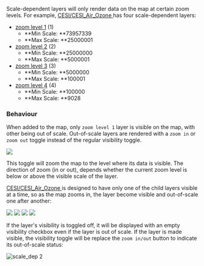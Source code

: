 Scale-dependent layers will only render data on the map at certain zoom levels. For example, [CESI/CESI_Air_Ozone ](http://maps-cartes.ec.gc.ca/arcgis/rest/services/CESI/CESI_Air_Ozone/MapServer) has four scale-dependent layers:

- [zoom level 1](http://maps-cartes.ec.gc.ca/arcgis/rest/services/CESI/CESI_Air_Ozone/MapServer/1) (1)
  - **Min Scale: **73957339
  - **Max Scale: **25000001
- [zoom level 2](http://maps-cartes.ec.gc.ca/arcgis/rest/services/CESI/CESI_Air_Ozone/MapServer/2) (2)
  - **Min Scale: **25000000
  - **Max Scale: **5000001
- [zoom level 3](http://maps-cartes.ec.gc.ca/arcgis/rest/services/CESI/CESI_Air_Ozone/MapServer/3) (3)
  - **Min Scale: **5000000
  - **Max Scale: **100001
- [zoom level 4](http://maps-cartes.ec.gc.ca/arcgis/rest/services/CESI/CESI_Air_Ozone/MapServer/4) (4)
  - **Min Scale: **100000
  - **Max Scale: **9028

### Behaviour

When added to the map, only `zoom level 1` layer is visible on the map, with other being out of scale. Out-of-scale layers are rendered with a `zoom in` or `zoom out` toggle instead of the regular visibility toggle.

![](https://i.imgur.com/gk8JRrl.png)

This toggle will zoom the map to the level where its data is visible. The direction of zoom (in or out), depends whether the current zoom level is below or above the visible scale of the layer.

[CESI/CESI_Air_Ozone ](http://maps-cartes.ec.gc.ca/arcgis/rest/services/CESI/CESI_Air_Ozone/MapServer) is designed to have only one of the child layers visible at a time, so as the map zooms in, the layer become visible and out-of-scale one after another:

![](https://i.imgur.com/CUbNxSo.png)
![](https://i.imgur.com/4CIjE1o.png)
![](https://i.imgur.com/E6AqmOg.png)
![](https://i.imgur.com/oRIYu0g.png)

If the layer's visibility is toggled off, it will be displayed with an empty visibility checkbox even if the layer is out of scale. If the layer is made visible, the visibility toggle will be replace the `zoom in/out` button to indicate its out-of-scale status:

![scale_dep 2](https://user-images.githubusercontent.com/2285779/30815682-dfafbbe8-a1e1-11e7-9f06-2acba957861f.gif)